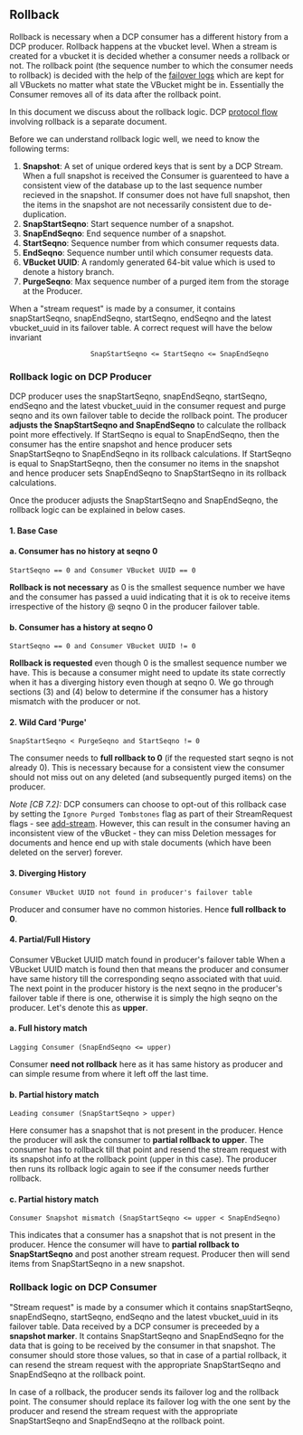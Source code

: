 ## Rollback

Rollback is necessary when a DCP consumer has a different history from a DCP producer.
Rollback happens at the vbucket level. When a stream is created for a vbucket it is decided whether a consumer needs a rollback or not. The rollback point (the sequence number to which the consumer needs to rollback) is decided with the help of the [failover logs](failure-scenarios.md) which are kept for all VBuckets no matter what state the VBucket might be in. Essentially the Consumer removes all of its data after the rollback point.

In this document we discuss about the rollback logic. DCP [protocol flow](protocol-flow.md) involving  rollback is a separate document.

Before we can understand rollback logic well, we need to know the following terms:

1. **Snapshot**: A set of unique ordered keys that is sent by a DCP Stream. When a full snapshot is received the Consumer is guarenteed to have a consistent view of the database up to the last sequence number recieved in the snapshot. If consumer does not have full snapshot, then the items in the snapshot are not necessarily consistent due to de-duplication.
2. **SnapStartSeqno**: Start sequence number of a snapshot.
3. **SnapEndSeqno**: End sequence number of a snapshot.
4. **StartSeqno**: Sequence number from which consumer requests data.
5. **EndSeqno**: Sequence number until which consumer requests data.
6. **VBucket UUID**: A randomly generated 64-bit value which is used to denote a history branch.
7. **PurgeSeqno**: Max sequence number of a purged item from the storage at the Producer.

When a "stream request" is made by a consumer, it contains snapStartSeqno, snapEndSeqno, startSeqno, endSeqno and the latest vbucket_uuid in its failover table. A correct request will have the below invariant

						SnapStartSeqno <= StartSeqno <= SnapEndSeqno

### Rollback logic on DCP Producer

DCP producer uses the snapStartSeqno, snapEndSeqno, startSeqno, endSeqno and the latest vbucket_uuid in the consumer request and purge seqno and its own failover table to decide the rollback point. The producer **adjusts the SnapStartSeqno and SnapEndSeqno** to calculate the rollback point more effectively. If StartSeqno is equal to SnapEndSeqno, then the consumer has the entire snapshot and hence producer sets SnapStartSeqno to SnapEndSeqno in its rollback calculations. If StartSeqno is equal to SnapStartSeqno, then the consumer no items in the snapshot and hence producer sets SnapEndSeqno to SnapStartSeqno in its rollback calculations.

Once the producer adjusts the SnapStartSeqno and SnapEndSeqno, the rollback logic can be explained in below cases.

#### 1. Base Case
#### a. Consumer has no history at seqno 0
	StartSeqno == 0 and Consumer VBucket UUID == 0
**Rollback is not necessary** as 0 is the smallest sequence number we have and the consumer has passed a uuid indicating that it is ok to receive items irrespective of the history @ seqno 0 in the producer failover table.

#### b. Consumer has a history at seqno 0
	StartSeqno == 0 and Consumer VBucket UUID != 0
**Rollback is requested** even though 0 is the smallest sequence number we have. This is because a consumer might need to update its state correctly when it has a diverging history even though at seqno 0. We go through sections (3) and (4) below to determine if the consumer has a history mismatch with the producer or not. 

#### 2. Wild Card 'Purge'
	SnapStartSeqno < PurgeSeqno and StartSeqno != 0
The consumer needs to **full rollback to 0** (if the requested start seqno is not already 0). This is necessary because for a consistent view the consumer should not miss out on any deleted (and subsequently purged items) on the producer.

_Note [CB 7.2]:_ DCP consumers can choose to opt-out of this rollback case by setting the
`Ignore Purged Tombstones` flag as part of their StreamRequest flags - see
[add-stream](../commands/add-stream.md).
However, this can result in the consumer having an inconsistent view of the
vBucket - they can miss Deletion messages for documents and hence end up with
stale documents (which have been deleted on the server) forever.

#### 3. Diverging History
	Consumer VBucket UUID not found in producer's failover table
Producer and consumer have no common histories. Hence **full rollback to 0**.

#### 4. Partial/Full History
Consumer VBucket UUID match found in producer's failover table
When a VBucket UUID match is found then that means the producer and consumer have same history till the corresponding seqno associated with that uuid. The next point in the producer history is the next seqno in the producer's failover table if there is one, otherwise it is simply the high seqno on the producer. Let's denote this as **upper**.
#### a. Full history match
	Lagging Consumer (SnapEndSeqno <= upper)
Consumer **need not rollback** here as it has same history as producer and can simple resume from where it left off the last time.

#### b. Partial history match
	Leading consumer (SnapStartSeqno > upper)
Here consumer has a snapshot that is not present in the producer. Hence the producer will ask the consumer to **partial rollback to upper**. The consumer has to rollback till that point and resend the stream request with its snapshot info at the rollback point (upper in this case). The producer then runs its rollback logic again to see if the consumer needs further rollback.

#### c. Partial history match
	Consumer Snapshot mismatch (SnapStartSeqno <= upper < SnapEndSeqno)
This indicates that a consumer has a snapshot that is not present in the producer. Hence the consumer will have to **partial rollback to SnapStartSeqno** and post another stream request. Producer then will send items from SnapStartSeqno in a new snapshot.

### Rollback logic on DCP Consumer
"Stream request" is made by a consumer which it contains snapStartSeqno, snapEndSeqno, startSeqno, endSeqno and the latest vbucket_uuid in its failover table.
Data received by a DCP consumer is preceeded by a **snapshot marker**. It contains SnapStartSeqno and SnapEndSeqno for the data that is going to be received by the consumer in that snapshot. The consumer should store those values, so that in case of a partial rollback, it can resend the stream request with the appropriate SnapStartSeqno and SnapEndSeqno at the rollback point.

In case of a rollback, the producer sends its failover log and the rollback point. The consumer should replace its failover log with the one sent by the producer and resend the stream request with the appropriate SnapStartSeqno and SnapEndSeqno at the rollback point. 

